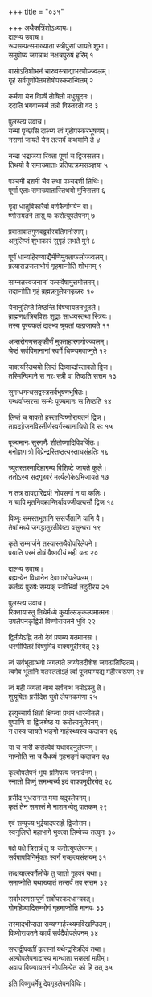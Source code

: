+++
title = "०३१"

+++
अथैकत्रिंशोऽध्यायः।  
दाल्भ्य उवाच।  
रूपसम्पत्समाख्याता स्त्रीपुंसां जायते शुभा।  
समुपोष्य जगन्नाथं नक्षत्रपुरुषं हरिम् १

वासोऽतिशोभनं चारुवस्त्राद्याभरणोज्ज्वलम्।  
गृहं सर्वगुणोपेतमशेषोपस्करान्वितम् २

कर्मणा येन विप्रर्षे तोषितो मधुसूदनः।  
ददाति भगवान्कर्म तन्नो विस्तरतो वद ३

पुलस्त्य उवाच।  
यन्मां पृच्छसि दाल्भ्य त्वं गृहोपस्करभूषणम्।  
नराणां जायते येन तत्सर्वं कथयामि ते ४

नन्दा भद्राजया रिक्ता पूर्णा च द्विजसत्तम।  
तिथयो वै समाख्याताः प्रतिपत्क्रमसञ्ज्ञया ५

पञ्चमी दशमी चैव तथा पञ्चदशी तिथिः।  
पूर्णा एताः समाख्यातास्तिथयो मुनिसत्तम ६

मृदा धातुविकारैर्वा वर्णकैर्गोमयेन वा।  
ष्णोरायतने तासु यः करोत्युपलेपनम् ७

प्रवातावातगुणवद्वर्षास्वतिमनोरमम्।  
अनुलिप्तं शुभाकारं सुगृहं लभते मुने ८

पूर्णं धान्यहिरण्याद्यैर्मणिमुक्ताफलोज्ज्वलम्।  
प्रत्यासन्नजलाभोगं गृहमाप्नोति शोभनम् ९

साम्नतस्वजनानां यत्सर्वेषामुत्तमोत्तमम्।  
तदाप्नोति गृहं ब्रह्मन्ननुलेपनकृन्नरः १०

येनानुलिप्ते तिष्ठन्ति विष्ण्वायतनभूतले।  
ब्राह्मणक्षत्रियविशः शूद्राः साध्व्यस्तथा स्त्रियः।  
तस्य पूण्यफलं दाल्भ्य श्रूयतां यत्प्रजायते ११

अप्सरोगणसङ्कीर्णं मुक्ताहारगणोज्ज्वलम्।  
श्रेष्ठं सर्वविमानानां स्वर्गे धिष्ण्यमवाप्नुते १२

यावत्यस्तिथयो लिप्तं दिव्याब्दांस्तावतो द्विज।  
तस्मिन्विमाने स नरः स्त्री वा तिष्ठति सत्तम १३

सुगन्धगन्धसद्वस्त्रसर्वभूषणभूषितः।  
गन्धर्वाप्सरसां सम्भैः पूज्यमानः स तिष्ठति १४

लिप्तं च यावतो हस्तान्विष्णोरायतनं द्विज।  
तावद्योजनविस्तीर्णस्वर्गस्थानाधिपो हि सः १५

पूज्यमानः सुरगणैः शीतोष्णादिविवर्जितः।  
मनोज्ञगात्रो विप्रेन्द्रस्तिष्ठत्यस्ताघसंहतिः १६

च्युतस्तस्मादिहागम्य विशिष्टे जायते कुले।  
ततोऽस्य सद्गृहवरं मर्त्यलोकेऽभिजायते १७

न तत्र तावद्दारिद्रयं\! नोपसर्गा न वा कलिः।  
न चापि मृतनिष्क्रान्तिर्यावज्जीवत्यसौ द्विज १८

विष्णुः समस्तभूतानि ससर्जैतानि यानि वै।  
तेषां मध्ये जगद्धातुरतीवेष्टा वसुन्धरा १९

कृते सम्मार्जने तस्यास्तथैवोपरिलेपने।  
प्रयाति परमं तोषं वैष्णवीयं मही यतः २०

दाल्भ्य उवाच।  
ब्रह्मन्येन विधानेन देवागारोपलेपलम्।  
कर्तव्यं पुरुषैः सम्यक् स्त्रीभिर्वा तदुदीरय २१

पुलस्त्य उवाच।  
रिक्तायास्तु तिथेर्मध्ये कुर्यात्सङ्कल्पमात्मनः।  
उपलेपनकृद्विप्रो विष्णोरायतने भुवि २२

द्वितीयेऽह्नि ततो देवं प्रणम्य यतमानसः।  
धरणीपितरं विष्णुमिदं वाक्यमुदीरयेत् २३

त्वं सर्वभूतप्रभवो जगत्पते त्वय्येतदीशेश जगत्प्रतिष्ठितम्।  
त्वमेव भूतानि यतस्ततोऽहं त्वां पूजयाम्यद्य महीस्वरूपम् २४

त्वं मही जगतां नाथ सर्वनाथ नमोऽस्तु ते।  
शुश्रूषितः प्रसीदेश भुवो लेपनकर्मणा २५

इत्युच्चार्य क्षितौ क्षिप्त्वा प्रथमं धारनीतले।  
पुष्पाणि वा द्विजश्रेष्ठ यः करोत्यनुलेपनम्।  
न तस्य जायते भङ्गो गार्हस्थ्यस्य कदाचन २६

या च नारी करोत्येवं यथावदनुलेपनम्।  
नाप्नोति सा च वैधव्यं गृहभङ्गं कदाचन २७

कृत्वोपलेपनं भूयः प्रणिपत्य जनार्दनम्।  
स्नातो विष्णुं समभ्यर्च्य इदं वाक्यमुदीरयेत् २८

प्रसीद भूधरानन्त मया यदुपलेपनम्।  
कृतं तेन समस्तं मे नाशमभ्येतु पातकम् २९

एवं सम्पूज्य भुईयादपराह्ने द्विजोत्तम।  
स्वनुलिप्ते महाभागे भुक्त्वा लिम्पेच्च तत्पुनः ३०

पक्षे पक्षे त्रिरात्रं तु यः करोत्युपलेपनम्।  
सर्वपापविनिर्मुक्तः स्वर्गं गच्छत्यसंशयम् ३१

तत्क्षयात्स्वर्गेलोके तु जातो गृहवरं यथा।  
समाप्नोति यथाख्यातं तत्सर्वं तव सत्तम ३२

सर्वाभरणसम्पूर्णं सर्वोपस्करधान्यवत्।  
गोमहिष्यादिसम्भोगं गृहमाप्नोति मानवः ३३

तस्मादभीप्सता सम्यग्गार्हस्थ्यमविखण्डितम्।  
विष्णोरायतने कार्यं सर्वदैवोपलेपनम् ३४

सप्तद्वीपवतीं कृत्स्नां यथेन्द्रस्त्रिदिवं तथा।  
अल्पोपलेपनाद्यस्य मान्धाता सकलां महीम्।  
अवाप विष्ण्वायतनं नोपलिम्पेत को हि तत् ३५

इति विष्णुधर्मेषु देवगृहलेपनविधिः।  
